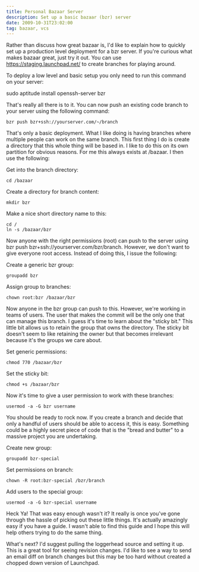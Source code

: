 ```yaml
---
title: Personal Bazaar Server
description: Set up a basic bazaar (bzr) server
date: 2009-10-31T23:02:00
tag: bazaar, vcs
---
```


Rather than discuss how great bazaar is, I'd like to explain how to quickly
set up a production level deployment for a bzr server.<!--more--> If you're
curious what makes bazaar great, just try it out. You can use
https://staging.launchpad.net/ to create branches for playing around.

To deploy a low level and basic setup you only need to run this command
on your server:

sudo aptitude install openssh-server bzr

That's really all there is to it. You can now push an existing code
branch to your server using the following command:
```
bzr push bzr+ssh://yourserver.com/~/branch
```

That's only a basic deployment. What I like doing is having branches
where multiple people can work on the same branch. This first thing I do
is create a directory that this whole thing will be based in. I like to
do this on its own partition for obvious reasons. For me this always
exists at /bazaar. I then use the following:

Get into the branch directory:
```
cd /bazaar
```

Create a directory for branch content:
```
mkdir bzr
```

Make a nice short directory name to this:
```
cd /
ln -s /bazaar/bzr
```

Now anyone with the right permissions (root) can push to the server
using bzr push bzr+ssh://yourserver.com/bzr/branch. However, we
don't want to give everyone root access. Instead of doing this, I issue
the following:

Create a generic bzr group:
```
groupadd bzr
```

Assign group to branches:
```
chown root:bzr /bazaar/bzr
```

Now anyone in the bzr group can push to this. However, we're working in
teams of users. The user that makes the commit will be the only one that
can manage this branch. I guess it's time to learn about the "sticky
bit." This little bit allows us to retain the group that owns the
directory. The sticky bit doesn't seem to like retaining the owner but
that becomes irrelevant because it's the groups we care about.

Set generic permissions:
```
chmod 770 /bazaar/bzr
```

Set the sticky bit:
```
chmod +s /bazaar/bzr
```

Now it's time to give a user permission to work with these branches:
```
usermod -a -G bzr username
```

You should be ready to rock now. If you create a branch and decide that
only a handful of users should be able to access it, this is easy.
Something could be a highly secret piece of code that is the "bread and
butter" to a massive project you are undertaking.

Create new group:
```
groupadd bzr-special
```

Set permissions on branch:
```
chown -R root:bzr-special /bzr/branch
```

Add users to the special group:
```
usermod -a -G bzr-special username
```

Heck Ya! That was easy enough wasn't it? It really is once you've gone
through the hassle of picking out these little things. It's actually
amazingly easy if you have a guide. I wasn't able to find this guide and
I hope this will help others trying to do the same thing.

What's next? I'd suggest pulling the loggerhead source and setting it
up. This is a great tool for seeing revision changes. I'd like to see a
way to send an email diff on branch changes but this may be too hard
without created a chopped down version of Launchpad.

